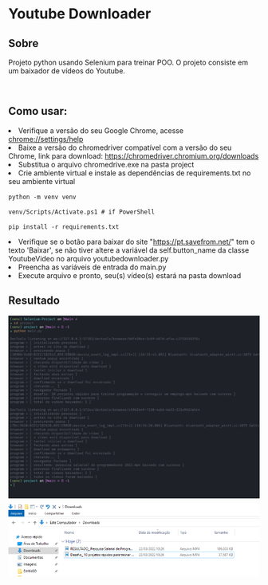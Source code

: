 <h1>Youtube Downloader</h1>

<h2>Sobre</h2>
<p>Projeto python usando Selenium para treinar POO. O projeto consiste em um baixador de vídeos do Youtube.</p><br>

<h2>Como usar:</h2>
<li>Verifique a versão do seu Google Chrome, acesse <a href="chrome://settings/help" target="_blank">chrome://settings/help</a></li>
<li>Baixe a versão do chromedriver compatível com a versão do seu Chrome, link para download: <a href="https://chromedriver.chromium.org/downloads" target="_blank">https://chromedriver.chromium.org/downloads</a></li>
<li>Substitua o arquivo chromedrive.exe na pasta project</li>

<li>Crie ambiente virtual e instale as dependências de requirements.txt no seu ambiente virtual</li>

```
python -m venv venv
```

```
venv/Scripts/Activate.ps1 # if PowerShell
```

```
pip install -r requirements.txt
```

<li>Verifique se o botão para baixar do site "<a href="https://pt.savefrom.net/" target="_blank">https://pt.savefrom.net/</a>" tem o texto 'Baixar', se não tiver altere a variável da self.button_name da classe YoutubeVideo no arquivo youtubedownloader.py</li>
<li>Preencha as variáveis de entrada do main.py</li>
<li>Execute arquivo e pronto, seu(s) vídeo(s) estará na pasta download</li>


<h2>Resultado</h2>
<img src="./readme/result.PNG" alt="project-result" style="max-width: 100%; display: block; margin: 10px auto 0 0;">
<img src="./readme/files.PNG" alt="project-result" style="max-width: 100%; display: block; margin: 10px auto 0 0;">
